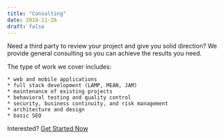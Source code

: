 ```yaml
---
title: "Consulting"
date: 2018-11-26
draft: false
---
```


Need a third party to review your project and give you solid direction?  We provide
general consulting so you can achieve the results you need.  

<!--more-->

The type of work we cover includes:

    * web and mobile applications
    * full stack development (LAMP, MEAN, JAM)
    * maintenance of existing projects
    * behavioral testing and quality control
    * security, business continuity, and risk management
    * architecture and design
    * basic SEO

Interested? [Get Started Now](/contact/)
